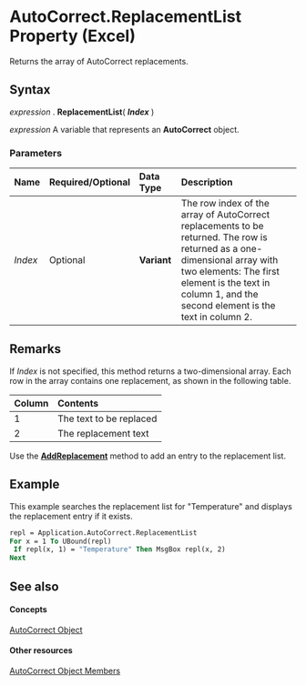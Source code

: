 
# AutoCorrect.ReplacementList Property (Excel)

Returns the array of AutoCorrect replacements.


## Syntax

 _expression_ . **ReplacementList**( **_Index_** )

 _expression_ A variable that represents an **AutoCorrect** object.


### Parameters



|**Name**|**Required/Optional**|**Data Type**|**Description**|
|:-----|:-----|:-----|:-----|
| _Index_|Optional| **Variant**|The row index of the array of AutoCorrect replacements to be returned. The row is returned as a one-dimensional array with two elements: The first element is the text in column 1, and the second element is the text in column 2.|

## Remarks

If  _Index_ is not specified, this method returns a two-dimensional array. Each row in the array contains one replacement, as shown in the following table.



|**Column**|**Contents**|
|:-----|:-----|
|1|The text to be replaced|
|2|The replacement text|
Use the  **[AddReplacement](33b83ca0-77b5-00ed-1344-fc5e9a816f74.md)** method to add an entry to the replacement list.


## Example

This example searches the replacement list for "Temperature" and displays the replacement entry if it exists.


```vb
repl = Application.AutoCorrect.ReplacementList 
For x = 1 To UBound(repl) 
 If repl(x, 1) = "Temperature" Then MsgBox repl(x, 2) 
Next
```


## See also


#### Concepts


[AutoCorrect Object](2594722a-2ff9-7175-4d35-0da0ad413b0d.md)
#### Other resources


[AutoCorrect Object Members](ee525804-da41-f613-3e2a-6f6b115dcdd6.md)

